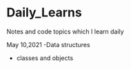 # Daily_Learns
Notes and code topics which I learn daily

May 10,2021
-Data structures
- classes and objects
